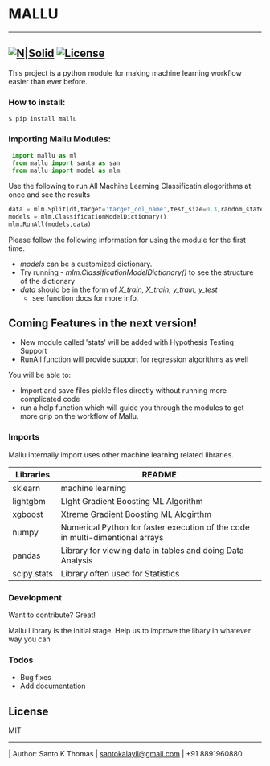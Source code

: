 # MALLU
---

[![N|Solid](https://www.python.org/static/community_logos/python-powered-w-70x28.png)](https://www.python.org/)
[![License](https://img.shields.io/badge/license-MIT-green.svg?style=flat)](https://github.com/longboardcat/Flask-Portfolio/blob/master/LICENSE)
---
This project is a python module for making machine learning workflow easier than ever before. 

### How to install:
```
$ pip install mallu
```
### Importing Mallu Modules:
```python
 import mallu as ml
 from mallu import santa as san
 from mallu import model as mlm
```
Use the following to run All Machine Learning Classificatin alogorithms at once and see the results
```python
data = mlm.Split(df,target='target_col_name',test_size=0.3,random_state=8)
models = mlm.ClassificationModelDictionary()
mlm.RunAll(models,data)
```
Please follow the following information for using the module for the first time.
- *models* can be a customized dictionary. 
- Try running  - *mlm.ClassificationModelDictionary()* to see the structure of the dictionary
- *data* should be in the form of *X_train, X_train, y_train, y_test*
  - see function docs for more info.


## Coming Features in the next version!

  - New module called 'stats' will be added with Hypothesis Testing Support
  - RunAll function will provide support for regression algorithms as well


You will be able to:
  - Import and save files pickle files directly without running more complicated code
  - run a help function which will guide you through the modules to get more grip on the workflow of Mallu.



### Imports

Mallu internally import uses other machine learning related libraries.

| Libraries | README |
| ------ | ------ |
| sklearn | machine learning |
| lightgbm | LIght Gradient Boosting ML Algorithm |
| xgboost | Xtreme Gradient Boosting ML Alogirthm |
| numpy | Numerical Python for faster execution of the code in multi-dimentional arrays |
| pandas | Library for viewing data in tables and doing Data Analysis |
| scipy.stats | Library often used for Statistics |


### Development

Want to contribute? Great!

Mallu Library is the initial stage. Help us to improve the libary in whatever way you can


### Todos

 - Bug fixes
 - Add documentation

License
----

MIT

---
| Author: Santo K Thomas | santokalayil@gmail.com | +91 8891960880
